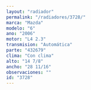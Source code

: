 ```yaml
---
layout: "radiador"
permalink: "/radiadores/3728/"
marca: "Mazda"
modelo: "6"
ano: "2006"
motor: "L4 2.3"
transmision: "Automática"
parte: "432679"
clima: "Con clima"
alto: "14 7/8"
ancho: "28 11/16"
observaciones: ""
id: "3728"
---
```



